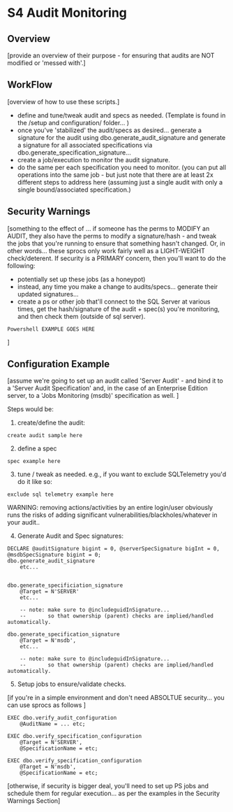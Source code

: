 ﻿# S4 Audit Monitoring 

## Overview 
[provide an overview of their purpose - for ensuring that audits are NOT modified or 'messed with'.]

## WorkFlow

[overview of how to use these scripts.]

- define and tune/tweak audit and specs as needed. (Template is found in the /setup and configuration/ folder... )
- once you've 'stabilized' the audit/specs as desired... generate a signature for the audit using dbo.generate_audit_signature and generate a signature for all associated specifications via dbo.generate_specification_signature... 
- create a job/execution to monitor the audit signature. 
- do the same per each specification you need to monitor. (you can put all operations into the same job - but just note that there are at least 2x different steps to address here (assuming just a single audit with only a single bound/associated specification.)

## Security Warnings

[something to the effect of ... if someone has the perms to MODIFY an AUDIT, they also have the perms to modify a signature/hash - and tweak the jobs that you're running to ensure that something hasn't changed. Or, in other words... these sprocs only work fairly well as a LIGHT-WEIGHT check/deterent. If security is a PRIMARY concern, then you'll want to do the following: 
- potentially set up these jobs (as a honeypot)
- instead, any time you make a change to audits/specs... generate their updated signatures... 
- create a ps or other job that'll connect to the SQL Server at various times, get the hash/signature of the audit + spec(s) you're monitoring, and then check them (outside of sql server). 


```
Powershell EXAMPLE GOES HERE
```
]


## Configuration Example

[assume we're going to set up an audit called 'Server Audit' - and bind it to a 'Server Audit Specification' and, in the case of an Enterprise Edition server, to a 'Jobs Monitoring (msdb)' specification as well. ]

Steps would be: 

1. create/define the audit:

```
create audit sample here
```

2. define a spec 

```
spec example here
```

3. tune / tweak as needed. e.g., if you want to exclude SQLTelemetry you'd do it like so: 

```
exclude sql telemetry example here
```

WARNING: removing actions/activities by an entire login/user obviously runs the risks of adding significant vulnerabilities/blackholes/whatever in your audit.. 

4. Generate Audit and Spec signatures: 

```
DECLARE @auditSignature bigint = 0, @serverSpecSignature bigInt = 0, @msdbSpecSignature bigint = 0;
dbo.generate_audit_signature
    etc... 
    
    
dbo.generate_specificiation_signature
    @Target = N'SERVER'
    etc... 
    
    -- note: make sure to @includeguidInSignature... 
    --       so that ownership (parent) checks are implied/handled automatically.
    
dbo.generate_specification_signature 
    @Target = N'msdb', 
    etc... 

    -- note: make sure to @includeguidInSignature...
    --       so that ownership (parent) checks are implied/handled automatically.
```
    
5. Setup jobs to ensure/validate checks. 

[if you're in a simple environment and don't need ABSOLTUE security... you can use sprocs as follows ]

```
EXEC dbo.verify_audit_configuration 
    @AuditName = ... etc;
    
EXEC dbo.verify_specification_configuration
    @Target = N'SERVER',
    @SpecificationName = etc;
    
EXEC dbo.verify_specification_configuration
    @Target = N'msdb',
    @SpecificationName = etc;
```

[otherwise, if security is bigger deal, you'll need to set up PS jobs and schedule them for regular execution... as per the examples in the Security Warnings Section]